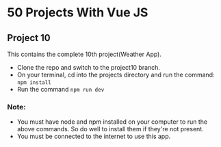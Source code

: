# 50 Projects With Vue JS
## Project 10

This contains the complete 10th project(Weather App).
- Clone the repo and switch to the project10 branch. 
- On your terminal, cd into the projects directory and run the command: ```npm install```
- Run the command ```npm run dev```

### Note:
- You must have node and npm installed on your computer to run the above commands. So do well to install them if they're not present.
- You must be connected to the internet to use this app.
